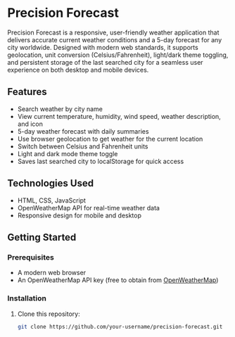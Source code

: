 # Precision Forecast

Precision Forecast is a responsive, user-friendly weather application that delivers accurate current weather conditions and a 5-day forecast for any city worldwide. Designed with modern web standards, it supports geolocation, unit conversion (Celsius/Fahrenheit), light/dark theme toggling, and persistent storage of the last searched city for a seamless user experience on both desktop and mobile devices.

## Features

- Search weather by city name  
- View current temperature, humidity, wind speed, weather description, and icon  
- 5-day weather forecast with daily summaries  
- Use browser geolocation to get weather for the current location  
- Switch between Celsius and Fahrenheit units  
- Light and dark mode theme toggle  
- Saves last searched city to localStorage for quick access  

## Technologies Used

- HTML, CSS, JavaScript 
- OpenWeatherMap API for real-time weather data  
- Responsive design for mobile and desktop  

## Getting Started

### Prerequisites

- A modern web browser  
- An OpenWeatherMap API key (free to obtain from [OpenWeatherMap](https://openweathermap.org/api))  

### Installation

1. Clone this repository:
   ```bash
   git clone https://github.com/your-username/precision-forecast.git
